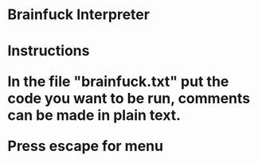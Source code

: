 <h1>Brainfuck Interpreter<h1>
Instructions
<p>In the file "brainfuck.txt" put the code you want to be run, comments can be made in plain text.</p>
<p>Press escape for menu</p>